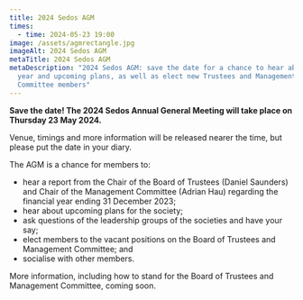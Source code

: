 ```yaml
---
title: 2024 Sedos AGM
times:
  - time: 2024-05-23 19:00
image: /assets/agmrectangle.jpg
imageAlt: 2024 Sedos AGM
metaTitle: 2024 Sedos AGM
metaDescription: "2024 Sedos AGM: save the date for a chance to hear about the
  year and upcoming plans, as well as elect new Trustees and Management
  Committee members"
---
```

**Save the date! The 2024 Sedos Annual General Meeting will take place on Thursday 23 May 2024.**

Venue, timings and more information will be released nearer the time, but please put the date in your diary.

The AGM is a chance for members to:

* hear a report from the Chair of the Board of Trustees (Daniel Saunders) and Chair of the Management Committee (Adrian Hau) regarding the financial year ending 31 December 2023;
* hear about upcoming plans for the society;
* ask questions of the leadership groups of the societies and have your say;
* elect members to the vacant positions on the Board of Trustees and Management Committee; and
* socialise with other members.

More information, including how to stand for the Board of Trustees and Management Committee, coming soon.